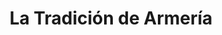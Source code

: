 ---
title: "La Tradición de Armería"
url: /villa-de-alvarez/la-tradicion-de-armeria/
shop: Allgemein
---